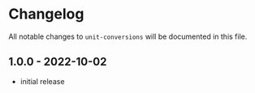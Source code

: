 # Changelog

All notable changes to `unit-conversions` will be documented in this file.

## 1.0.0 - 2022-10-02

- initial release
